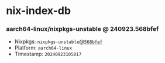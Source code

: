 # nix-index-db
### aarch64-linux/nixpkgs-unstable @ 240923.568bfef
- Nixpkgs: `nixpkgs-unstable`@[`568bfef`](https://github.com/NixOS/nixpkgs/commit/568bfef547c14ca438c56a0bece08b8bb2b71a9c)
- Platform: `aarch64-linux`
- Timestamp: `20240923105817`
